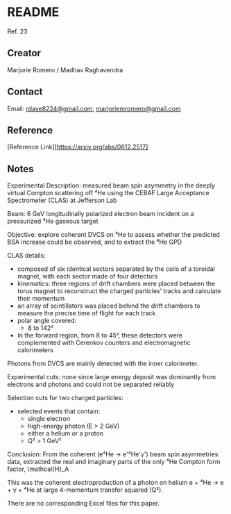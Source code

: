 # README

Ref. 23

## Creator

Marjorie Romero / Madhav Raghavendra

## Contact

Email: [rdave8224@gmail.com](rdave8224@gmail.com), [marjoriemromero@gmail.com](marjoriemromero@gmail.com)

## Reference

\[Reference Link\]\[https://arxiv.org/abs/0812.2517]

## Notes
Experimental Description:
measured beam spin asymmetry in the deeply virtual Compton scattering off ⁴He using the CEBAF Large Acceptance Spectrometer (CLAS) at Jefferson Lab 

Beam: 
6 GeV longitudinally polarized electron beam incident on a pressurized ⁴He gaseous target

Objective: 
explore coherent DVCS on ⁴He to assess whether the predicted BSA increase could be observed, and to extract the ⁴He GPD

CLAS details:
- composed of six identical sectors separated by the coils of a toroidal magnet, with each sector made of four detectors 
- kinematics: three regions of drift chambers were placed between the torus magnet to reconstruct the charged particles’ tracks and calculate their momentum 
- an array of scintillators was placed behind the drift chambers to measure the precise time of flight for each track
- polar angle covered: 
   - 8 to 142°
- In the forward region, from 8 to 45°, these detectors were complemented with Cerenkov counters and electromagnetic calorimeters 

Photons from DVCS are mainly detected with the inner calorimeter.

Experimental cuts:
none since large energy deposit was dominantly from electrons and photons and could not be separated reliably

Selection cuts for two charged particles:
- selected events that contain:
   - single electron
   -  high-energy photon (E > 2 GeV)
   -  either a helium or a proton
   - Q² > 1 GeV²

Conclusion:
From the coherent (e⁴He → e'⁴He'γ') beam spin asymmetries data, extracted the real and imaginary parts of the only ⁴He Compton form factor, \mathcal{H}_A

This was the coherent electroproduction of a photon on helium e + ⁴He → e + γ + ⁴He at large 4-momentum transfer squared (Q²).


There are no corresponding Excel files for this paper.